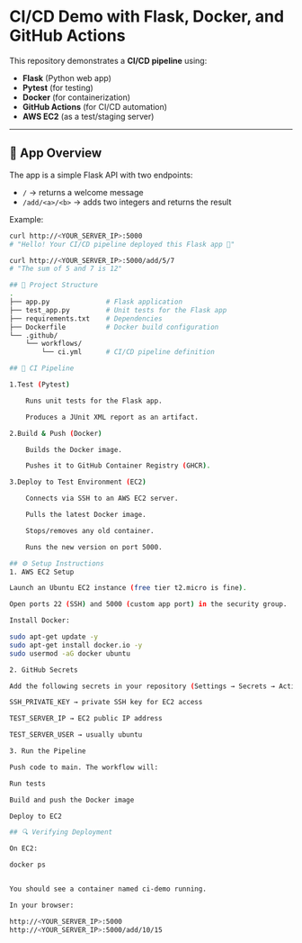 # CI/CD Demo with Flask, Docker, and GitHub Actions

This repository demonstrates a **CI/CD pipeline** using:
- **Flask** (Python web app)
- **Pytest** (for testing)
- **Docker** (for containerization)
- **GitHub Actions** (for CI/CD automation)
- **AWS EC2** (as a test/staging server)

---

## 🚀 App Overview

The app is a simple Flask API with two endpoints:

- `/` → returns a welcome message  
- `/add/<a>/<b>` → adds two integers and returns the result  

Example:
```bash
curl http://<YOUR_SERVER_IP>:5000
# "Hello! Your CI/CD pipeline deployed this Flask app 🚀"

curl http://<YOUR_SERVER_IP>:5000/add/5/7
# "The sum of 5 and 7 is 12"

## 📂 Project Structure
.
├── app.py              # Flask application
├── test_app.py         # Unit tests for the Flask app
├── requirements.txt    # Dependencies
├── Dockerfile          # Docker build configuration
└── .github/
    └── workflows/
        └── ci.yml      # CI/CD pipeline definition

## 🧪 CI Pipeline

1.Test (Pytest)

    Runs unit tests for the Flask app.

    Produces a JUnit XML report as an artifact.

2.Build & Push (Docker)

    Builds the Docker image.

    Pushes it to GitHub Container Registry (GHCR).

3.Deploy to Test Environment (EC2)

    Connects via SSH to an AWS EC2 server.

    Pulls the latest Docker image.

    Stops/removes any old container.

    Runs the new version on port 5000.

## ⚙️ Setup Instructions
1. AWS EC2 Setup

Launch an Ubuntu EC2 instance (free tier t2.micro is fine).

Open ports 22 (SSH) and 5000 (custom app port) in the security group.

Install Docker:

sudo apt-get update -y
sudo apt-get install docker.io -y
sudo usermod -aG docker ubuntu

2. GitHub Secrets

Add the following secrets in your repository (Settings → Secrets → Actions):

SSH_PRIVATE_KEY → private SSH key for EC2 access

TEST_SERVER_IP → EC2 public IP address

TEST_SERVER_USER → usually ubuntu

3. Run the Pipeline

Push code to main. The workflow will:

Run tests

Build and push the Docker image

Deploy to EC2

## 🔍 Verifying Deployment

On EC2:

docker ps


You should see a container named ci-demo running.

In your browser:

http://<YOUR_SERVER_IP>:5000
http://<YOUR_SERVER_IP>:5000/add/10/15
